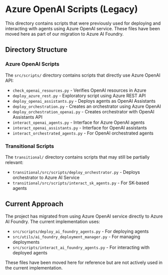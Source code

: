 # Azure OpenAI Scripts (Legacy)

This directory contains scripts that were previously used for deploying and interacting with agents using Azure OpenAI service. These files have been moved here as part of our migration to Azure AI Foundry.

## Directory Structure

### Azure OpenAI Scripts

The `src/scripts/` directory contains scripts that directly use Azure OpenAI API:

- `check_openai_resources.py` - Verifies OpenAI resources in Azure
- `deploy_azure_rest.py` - Exploratory script using Azure REST API
- `deploy_openai_assistants.py` - Deploys agents as OpenAI Assistants
- `deploy_orchestration.py` - Creates an orchestrator using Azure OpenAI
- `deploy_orchestration_openai.py` - Creates orchestrator with OpenAI Assistants API
- `interact_openai_agents.py` - Interface for Azure OpenAI agents
- `interact_openai_assistants.py` - Interface for OpenAI assistants
- `interact_orchestrated_agents.py` - For OpenAI orchestrated agents

### Transitional Scripts

The `transitional/` directory contains scripts that may still be partially relevant:

- `transitional/src/scripts/deploy_orchestrator.py` - Deploys orchestrator to Azure AI Service
- `transitional/src/scripts/interact_sk_agents.py` - For SK-based agents

## Current Approach

The project has migrated from using Azure OpenAI service directly to Azure AI Foundry. The current implementation uses:

- `src/scripts/deploy_ai_foundry_agents.py` - For deploying agents
- `src/utils/ai_foundry_deployment_manager.py` - For managing deployments
- `src/scripts/interact_ai_foundry_agents.py` - For interacting with deployed agents

These files have been moved here for reference but are not actively used in the current implementation.